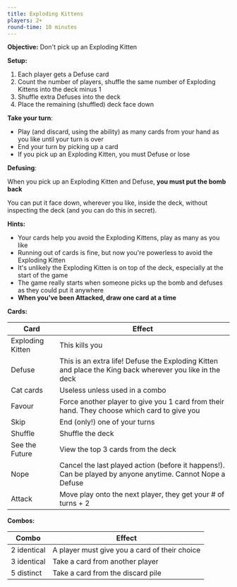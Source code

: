 ```yaml
---
title: Exploding Kittens
players: 2+
round-time: 10 minutes
---
```


**Objective:** Don't pick up an Exploding Kitten

**Setup:**

1. Each player gets a Defuse card
2. Count the number of players, shuffle the same number of Exploding Kittens into the deck minus 1
3. Shuffle extra Defuses into the deck
4. Place the remaining (shuffled) deck face down

**Take your turn**:

- Play (and discard, using the ability) as many cards from your hand as you like until your turn is over
- End your turn by picking up a card
- If you pick up an Exploding Kitten, you must Defuse or lose

**Defusing**:

When you pick up an Exploding Kitten and Defuse, **you must put the bomb back**

You can put it face down, wherever you like, inside the deck, without inspecting the deck (and you can do this in secret).

**Hints:**

- Your cards help you avoid the Exploding Kittens, play as many as you like
- Running out of cards is fine, but now you're powerless to avoid the Exploding Kitten
- It's unlikely the Exploding Kitten is on top of the deck, especially at the start of the game
- The game really starts when someone picks up the bomb and defuses as they could put it anywhere
- **When you've been Attacked, draw one card at a time**

<!--split-->

**Cards:**

| Card             | Effect                                                                                                    |
|------------------|-----------------------------------------------------------------------------------------------------------|
| Exploding Kitten | This kills you                                                                                            |
| Defuse           | This is an extra life! Defuse the Exploding Kitten and place the King back wherever you like in the deck  |
| Cat cards        | Useless unless used in a combo                                                                            |
| Favour           | Force another player to give you 1 card from their hand. They choose which card to give you               |
| Skip             | End (only!) one of your turns                                                                             |
| Shuffle          | Shuffle the deck                                                                                          |
| See the Future   | View the top 3 cards from the deck                                                                        |
| Nope             | Cancel the last played action (before it happens!). Can be played by anyone anytime. Cannot Nope a Defuse |
| Attack           | Move play onto the next player, they get your # of turns + 2                                              |

**Combos:**

| Combo       | Effect                                        |
|-------------|-----------------------------------------------|
| 2 identical | A player must give you a card of their choice |
| 3 identical | Take a card from another player               |
| 5 distinct  | Take a card from the discard pile             |
